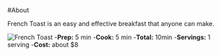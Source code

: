 #About

French Toast is an easy and effective breakfast that anyone can make.

![French Toast](./https://happykitchen.rocks/wp-content/uploads/2016/12/Healthier-brioche-French-toast-4.jpg)
-**Prep:** 5 min
-**Cook:** 5 min
-**Total:** 10min
-**Servings:** 1 serving
-**Cost:** about $8

